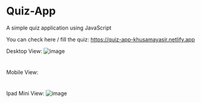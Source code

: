 # Quiz-App
A simple quiz application using JavaScript

You can check here / fill the quiz: https://quiz-app-khusamayasir.netlify.app

Desktop View:
![image](https://user-images.githubusercontent.com/66178232/157987043-8bc50bde-fd4a-42d7-b741-c2dc998c707f.png)

#
Mobile View:

#
Ipad Mini View:
![image](https://user-images.githubusercontent.com/66178232/157987178-3b929935-6bd6-4e33-84b0-c45101f63519.png)

